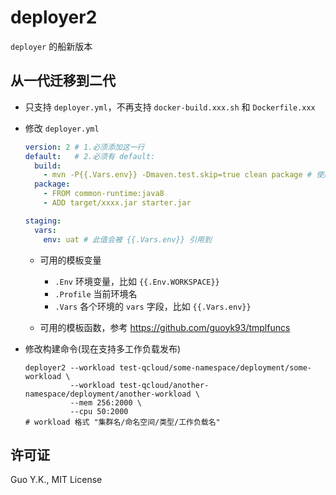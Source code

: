 # deployer2

`deployer` 的船新版本

## 从一代迁移到二代

* 只支持 `deployer.yml`，不再支持 `docker-build.xxx.sh` 和 `Dockerfile.xxx`

* 修改 `deployer.yml`

    ```yaml
    version: 2 # 1.必须添加这一行
    default:   # 2.必须有 default:
      build:
        - mvn -P{{.Vars.env}} -Dmaven.test.skip=true clean package # 使用标准 Go {{}} 模板
      package:
        - FROM common-runtime:java8
        - ADD target/xxxx.jar starter.jar
  
    staging:
      vars:
        env: uat # 此值会被 {{.Vars.env}} 引用到
    ```
  
   * 可用的模板变量 
   
       * `.Env` 环境变量，比如 `{{.Env.WORKSPACE}}`
       * `.Profile` 当前环境名
       * `.Vars` 各个环境的 `vars` 字段，比如 `{{.Vars.env}}`
   
   * 可用的模板函数，参考 https://github.com/guoyk93/tmplfuncs
   
* 修改构建命令(现在支持多工作负载发布)

  ```shell script
  deployer2 --workload test-qcloud/some-namespace/deployment/some-workload \
            --workload test-qcloud/another-namespace/deployment/another-workload \
            --mem 256:2000 \
            --cpu 50:2000
  # workload 格式 "集群名/命名空间/类型/工作负载名"
  ```

## 许可证

Guo Y.K., MIT License
